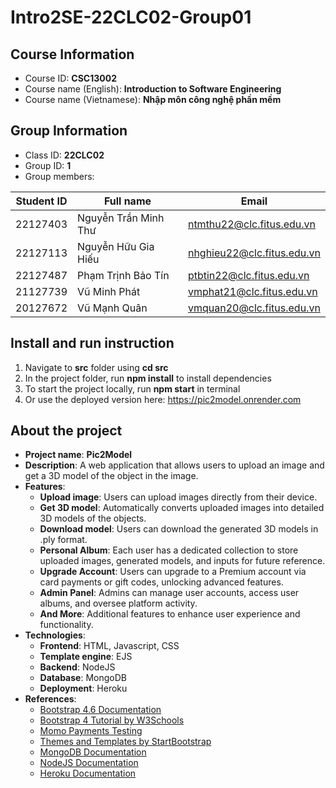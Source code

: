 # Intro2SE-22CLC02-Group01

## Course Information

- Course ID: **CSC13002**
- Course name (English): **Introduction to Software Engineering**
- Course name (Vietnamese): **Nhập môn công nghệ phần mềm**

## Group Information

- Class ID: **22CLC02**
- Group ID: **1**
- Group members:

| Student ID | Full name            | Email                      |
| :--------: | -------------------- | -------------------------- |
|  22127403  | Nguyễn Trần Minh Thư | ntmthu22@clc.fitus.edu.vn  |
|  22127113  | Nguyễn Hữu Gia Hiếu  | nhghieu22@clc.fitus.edu.vn |
|  22127487  | Phạm Trịnh Bảo Tín   | ptbtin22@clc.fitus.edu.vn  |
|  21127739  | Vũ Minh Phát         | vmphat21@clc.fitus.edu.vn  |
|  20127672  | Vũ Mạnh Quân         | vmquan20@clc.fitus.edu.vn  |

## Install and run instruction

1. Navigate to **src** folder using **cd src**
2. In the project folder, run **npm install** to install dependencies
3. To start the project locally, run **npm start** in terminal
4. Or use the deployed version here: https://pic2model.onrender.com

## About the project

- **Project name**: **Pic2Model**
- **Description**: A web application that allows users to upload an image and get a 3D model of the object in the image.
- **Features**:
  - **Upload image**: Users can upload images directly from their device.
  - **Get 3D model**: Automatically converts uploaded images into detailed 3D models of the objects.
  - **Download model**: Users can download the generated 3D models in .ply format.
  - **Personal Album**: Each user has a dedicated collection to store uploaded images, generated models, and inputs for future reference.
  - **Upgrade Account**: Users can upgrade to a Premium account via card payments or gift codes, unlocking advanced features.
  - **Admin Panel**: Admins can manage user accounts, access user albums, and oversee platform activity.
  - **And More**: Additional features to enhance user experience and functionality.
- **Technologies**:
  - **Frontend**: HTML, Javascript, CSS
  - **Template engine**: EJS
  - **Backend**: NodeJS
  - **Database**: MongoDB
  - **Deployment**: Heroku
- **References**:
  - [Bootstrap 4.6 Documentation](https://getbootstrap.com/docs/4.6/components)
  - [Bootstrap 4 Tutorial by W3Schools](https://www.w3schools.com/bootstrap4/)
  - [Momo Payments Testing](https://developers.momo.vn/v3/vi/docs/payment/guides/home)
  - [Themes and Templates by StartBootstrap](https://startbootstrap.com/)
  - [MongoDB Documentation](https://docs.mongodb.com/)
  - [NodeJS Documentation](https://nodejs.org/en/docs/)
  - [Heroku Documentation](https://devcenter.heroku.com/categories/reference)
